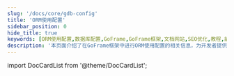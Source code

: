 ```yaml
---
slug: '/docs/core/gdb-config'
title: 'ORM使用配置'
sidebar_position: 0
hide_title: true
keywords: [ORM使用配置,数据库配置,GoFrame,GoFrame框架,文档网站,SEO优化,教程,前端,开发,技术文档]
description: '本页面介绍了在GoFrame框架中进行ORM使用配置的相关信息，为开发者提供了关于如何配置数据库连接和使用的详细指导，为您构建优化的文档网站提供了必要的SEO优化技巧。'
---
```


import DocCardList from '@theme/DocCardList';

<DocCardList />